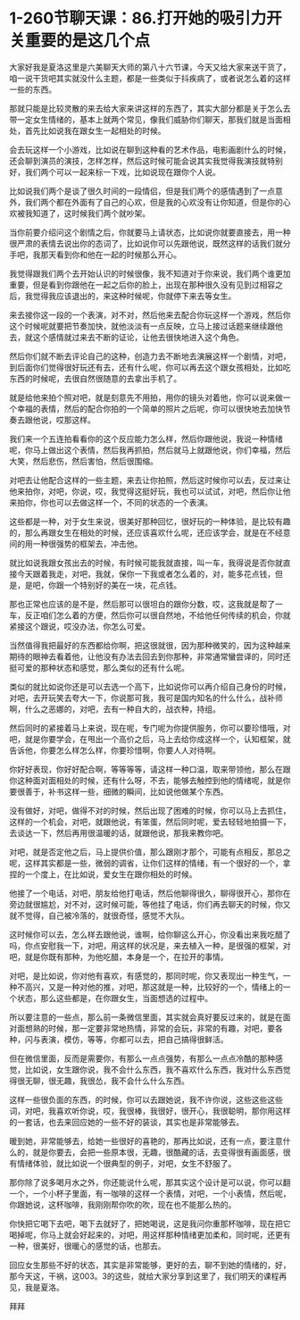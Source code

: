 # 1-260节聊天课：86.打开她的吸引力开关重要的是这几个点

大家好我是夏洛这里是六美聊天大师的第八十六节课，今天又给大家来送干货了，咱一说干货吧其实就没什么主题，都是一些类似于抖疾病了，或者说怎么着的这样一些的东西。

那就只能是比较灵散的来去给大家来讲这样的东西了，其实大部分都是关于怎么去带一定女生情绪的，基本上就两个常见，像我们威胁你们聊天，那我们就是当面相处，首先比如说我在跟女生一起相处的时候。

会去玩这样一个小游戏，比如说在聊到这种看的艺术作品，电影画剧什么的时候，还会聊到演员的演技，怎样怎样，然后这时候可能会说其实我觉得我演技就特别好，我们两个可以一起来标一下戏，比如说现在跟你个人说。

比如说我们两个是谈了很久时间的一段情侣，但是我们两个的感情遇到了一点意外，我们两个都在外面有了自己的心欢，但是我的心欢没有让你知道，但是你的心欢被我知道了，这时候我们两个就吵架。

当你前要介绍问这个剧情之后，你就要马上请状态，比如说你就要直接去，用一种很严肃的表情去说出你的态词了，比如说你可以先跟他说，既然这样的话我们就分手吧，我那天看到你和他在一起的时候那么开心。

我觉得跟我们两个去开始认识的时候很像，我不知道对于你来说，我们两个谁更加重要，但是看到你跟他在一起之后你的脸上，出现在那种很久没有见到过相容之后，我觉得我应该退出的，来这种时候呢，你就停下来去等女生。

来去接你这一段的一个表演，对不对，然后他来去配合你玩这样一个游戏，然后你这个时候呢就要把节奏加快，就他淡淡有一点反映，立马上接过话题来继续跟他去，就这个感情就过来去不断的证论，让他去很快地进入这个角色。

然后你们就不断去评论自己的这种，创造力去不断地去演展这样一个剧情，对吧，到后面你们觉得很好玩还有去，还有什么呢，你可以再去这个跟女孩相处，比如吃东西的时候呢，去很自然很随意的去拿出手机了。

就是给他来拍个照对吧，就是刻意先不用拍，用你的镜头对着他，你可以说来做一个幸福的表情，然后的配合你拍的一个简单的照片之后呢，你可以很快地去加快节奏去跟他说，哎那这样。

我们来一个五连拍看看你的这个反应能力怎么样，然后你跟他说，我说一种情绪呢，你马上做出这个表情，然后我再抓拍，然后就马上就跟他说，你们幸福，然后大笑，然后悲伤，然后害怕，然后很围缩。

对吧去让他配合这样的一些主题，来去让你拍照，然后这时候你可以去，反过来让他来拍你，对吧，你说，哎，我觉得这挺好玩，我也可以试试，对吧，然后你让他来拍你，你也可以去做这样一个，不同的状态的一个表演。

这些都是一种，对于女生来说，很美好那种回忆，很好玩的一种体验，是比较有趣的，那么再跟女生在相处的时候，还应该喜欢什么呢，还应该学会，就是在不经意间的用一种很强势的框架去，冲击他。

就比如说我跟女孩出去的时候，有时候可能我就直接，叫一车，我得说是否你就直接今天跟着我走，对吧，我就，保你一下我或者怎么着的，对，能多花点钱，但是，是吧，你跟一个特别好的美在一块，花点钱。

那也正常也应该的是不是，然后那可以很坦白的跟你分数，哎，这我就是帮了一车，反正咱们怎么着的方便，然后你可以很自然地，不给他任何传续的机会，你就紧接这个跟说，哎没办法，你怎么可爱。

当然值得我把最好的东西都给你啊，把这很就很，因为那种微笑的，因为这种越来期待的眼神去看着他，让他没有办法去回去到你那种，非常通常蠻尝译的，同时还挺可爱的那种状态和感觉，那么类似的还有什么呢。

类似的就比如说你还是可以去选一个高下，比如说你可以再介绍自己身份的时候，对吧，去开玩笑去夸大一下，你说那可我，我可是国内知名的什么什么，战补师啊，什么之恶娜的，对吧，去有一种自大的，战衣种，持组。

然后同时的紧接着马上来说，现在呢，专门呢为你提供服务，你可以要珍惜哦，对吧，就是你要学会，在甩出一个高价之后，马上去给你成这样一个，认知框架，就告诉他，你要怎么样怎么样，你要珍惜啊，你要人人对待啊。

你好好表现，你好好配合啊，等等等等，请这样一种口温，取来带领他，那么在跟你这种面对面相处的时候，还有什么呀，不去，能够去触控到他的情绪呢，就是你要很善于，补书这样一些，细微的瞬间，比如说他做某个东西。

没有做好，对吧，做得不对的时候，然后出现了困难的时候，你可以马上去抓住，这样的一个机会，对吧，就跟他说，有笨蛋，然后同时呢，爱去轻轻地拍摄一下，去谈达一下，然后再用很温暖的话，就跟他说，那我来教你吧。

对吧，就是否定他之后，马上提供价值，那么跟刚才那个，可能有点相反，那总之呢，这样其实都是一些，微弱的调省，让你们这样的情绪，有一个很好的一个，拿捏的一个度上，在比如说，爱女生在跟你相处的时候。

他接了一个电话，对吧，朋友给他打电话，然后他聊得很久，聊得很开心，那你在旁边就很尴尬，对不对，这时候可能，等他挂了电话，你们再去聊天的时候，你又就不觉得，自己被冷落的，就很奇怪，感觉不大队。

这时候你可以去，怎么样去跟他说，谁啊，给你聊这么开心，你没看出来我吃醋了吗，你点安慰我一下，对吧，用这样的状况是，来去植入一种，是很强的框架，对吧，就是你既有那种，为他吃醋，本身是一个，在拉开的事情。

对吧，是比如说，你对他有喜欢，有感觉的，那同时呢，你又表现出一种生气，一种不高兴，又是一种对他的推，对吧，那这就是一种，比较好的一个，情绪上的一个状态，那么这些都是，在你跟女生，当面想选的过程中。

所以要注意的一些点，那么前一条微信里面，其实就会真好要反过来的，就是在面对面想熟的时候，那一定要非常地热情，非常的会玩，非常的有趣，对吧，要各种，闪与表演，模仿，等等，你都可以去，把自己搞得很鲜活。

但在微信里面，反而是需要你，有那么一点点强势，有那么一点点冷酷的那种感觉，比如说，女生跟你说，我不会什么东西，我不喜欢什么东西，我对什么东西觉得很无聊，很无趣，我很怂，我不会什么什么东西。

这样一些很负面的东西，的时候，你可以去跟她说，我不许你说，这些这些这些词，对吧，我喜欢听你说，哎，我很棒，我很好，很开心，我很聪明，那你用这样的一套话，也去来回应她的一些不好的装谈，其实也是非常能够去。

暖到她，非常能够去，给她一些很好的喜艳的，那再比如说，还有一点，要注意什么的，就是你要去，会把一些原本很，无趣，很酷藏的话，去变得很有画面感，很有情绪体验，就比如说一个很典型的例子，对吧，女生不舒服了。

那你除了说多喝月水之外，你还能说什么呢，那其实这个设计是可以说，你可以翻一个，一个小杯子里面，有一咖啡的这样一个表情，对吧，一个小表情，然后呢，你跟她说，这杯咖啡，我刚刚帮你吹的吹，现在也不能那么热的。

你快把它喝下去吧，喝下去就好了，把她喝说，这是我问你重那杯咖啡，现在把它喝掉呢，你马上就会好起来的，对吧，用这样那种情绪更加柔和，同时呢，还更有一种，很美好，很暖心的感觉的话，也那去。

回应女生那些不好的状态，其实是非常能够，更好的去，聊不到她的情绪的，好，那今天这，干祸，这003。3的这些，就给大家分享到这里了，我们明天的课程再见，我是夏洛。

拜拜